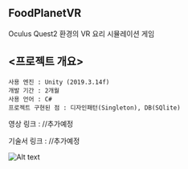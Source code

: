 ## FoodPlanetVR
Oculus Quest2 환경의 VR 요리 시뮬레이션 게임



## <프로젝트 개요>
    사용 엔진 : Unity (2019.3.14f)
    개발 기간 : 2개월
    사용 언어 : C#
    프로젝트 구현된 점 : 디자인패턴(Singleton), DB(SQlite) 
    
영상 링크 : //추가예정

기술서 링크 : //추가예정

![Alt text](/Assets/4.Images/Poster.png)
